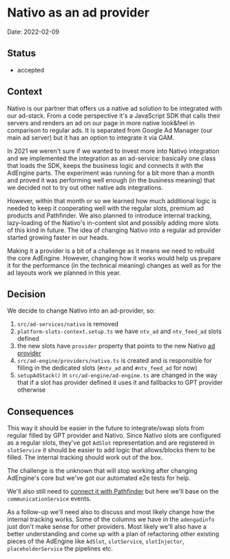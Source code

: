 # Nativo as an ad provider

Date: 2022-02-09

## Status

- accepted

## Context

Nativo is our partner that offers us a native ad solution to be integrated with our ad-stack. From a code perspective it's a JavaScript SDK that calls their servers and renders an ad on our page in more native look&feel in comparison to regular ads. It is separated from Google Ad Manager (our main ad server) but it has an option to integrate it via GAM.

In 2021 we weren't sure if we wanted to invest more into Nativo integration and we implemented the integration as an ad-service: basically one class that loads the SDK, keeps the business logic and connects it with the AdEngine parts. The experiment was running for a bit more than a month and proved it was performing well enough (in the business meaning) that we decided not to try out other native ads integrations.

However, within that month or so we learned how much additional logic is needed to keep it cooperating well with the regular slots, premium ad products and Pathfinder. We also planned to introduce internal tracking, lazy-loading of the Nativo's in-content slot and possibly adding more slots of this kind in future. The idea of changing Nativo into a regular ad provider started growing faster in our heads.  

Making it a provider is a bit of a challenge as it means we need to rebuild the core AdEngine. However, changing how it works would help us prepare it for the performance (in the technical meaning) changes as well as for the ad layouts work we planned in this year.  

## Decision

We decide to change Nativo into an ad-provider, so:

1. `src/ad-services/nativo` is removed
2. `platform-slots-context.setup.ts` we have `ntv_ad` and `ntv_feed_ad` slots defined
3. the new slots have `provider` property that points to the new Nativo [ad provider](https://github.com/Wikia/ad-engine/blob/70845ecaf556d650691c84acb21dcf99c60c8263/src/ad-engine/providers/provider.ts)
4. `src/ad-engine/providers/nativo.ts` is created and is responsible for filling in the dedicated slots (`#ntv_ad` and `#ntv_feed_ad` for now)
5. `setupAdStack()` in `src/ad-engine/ad-engine.ts` are changed in the way that if a slot has provider defined it uses it and fallbacks to GPT provider otherwise

## Consequences

This way it should be easier in the future to integrate/swap slots from regular filled by GPT provider and Nativo. Since Nativo slots are configured as a regular slots, they've got `AdSlot` representation and are registered in `slotService` it should be easier to add logic that allows/blocks them to be filled. The internal tracking should work out of the box.

The challenge is the unknown that will stop working after changing AdEngine's core but we've got our automated e2e tests for help.

We'll also still need to [connect it with Pathfinder](https://github.com/Wikia/silver-surfer/pull/781/files) but here we'll base on the `communicationService` events.

As a follow-up we'll need also to discuss and most likely change how the internal tracking works. Some of the columns we have in the `adengadinfo` just don't make sense for other providers. Most likely we'll also have a better understanding and come up with a plan of refactoring other existing pieces of the AdEngine like `AdSlot`, `slotService`, `slotInjector`, `placeholderService` the pipelines etc.
